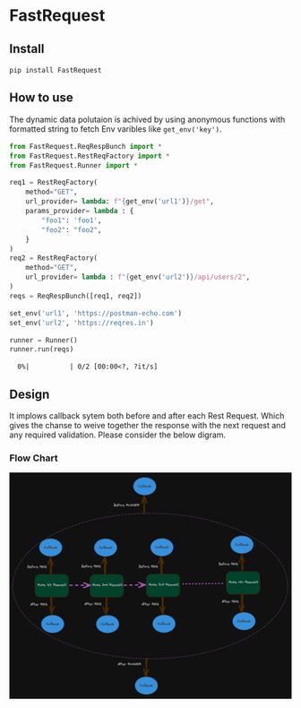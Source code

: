 # FastRequest


<!-- WARNING: THIS FILE WAS AUTOGENERATED! DO NOT EDIT! -->

## Install

    pip install FastRequest

## How to use

The dynamic data polutaion is achived by using anonymous functions with
formatted string to fetch Env varibles like `get_env('key')`.

``` python
from FastRequest.ReqRespBunch import *
from FastRequest.RestReqFactory import *
from FastRequest.Runner import *
```

``` python
req1 = RestReqFactory(
    method="GET",
    url_provider= lambda: f"{get_env('url1')}/get",
    params_provider= lambda : {
        "foo1": 'foo1',
        "foo2": "foo2",
    }
)
req2 = RestReqFactory(
    method="GET",
    url_provider= lambda : f"{get_env('url2')}/api/users/2",
)
reqs = ReqRespBunch([req1, req2])
```

``` python
set_env('url1', 'https://postman-echo.com')
set_env('url2', 'https://reqres.in')
```

``` python
runner = Runner()
runner.run(reqs)
```

      0%|          | 0/2 [00:00<?, ?it/s]

## Design

It implows callback sytem both before and after each Rest Request. Which
gives the chanse to weive together the response with the next request
and any required validation. Please consider the below digram.

### Flow Chart

![](./static/flow-chart.png)
